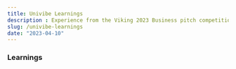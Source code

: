 ```yaml
---
title: Univibe Learnings
description : Experience from the Viking 2023 Business pitch competition
slug: /univibe-learnings
date: "2023-04-10"
--- 
```


### Learnings